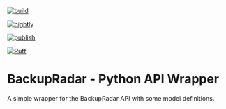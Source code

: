 [![build](https://github.com/cmathews393/backupradar-python/actions/workflows/build.yml/badge.svg)](https://github.com/cmathews393/backupradar-python/actions/workflows/build.yml)

[![nightly](https://github.com/cmathews393/backupradar-python/actions/workflows/nightly.yml/badge.svg)](https://github.com/cmathews393/backupradar-python/actions/workflows/nightly.yml)

[![publish](https://github.com/cmathews393/backupradar-python/actions/workflows/publish.yml/badge.svg)](https://github.com/cmathews393/backupradar-python/actions/workflows/publish.yml)

[![Ruff](https://github.com/cmathews393/backupradar-python/actions/workflows/ruff.yml/badge.svg)](https://github.com/cmathews393/backupradar-python/actions/workflows/ruff.yml)

# BackupRadar - Python API Wrapper

A simple wrapper for the BackupRadar API with some model definitions.
